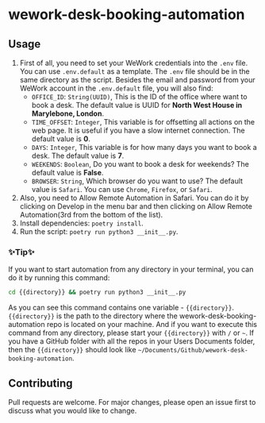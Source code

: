 # wework-desk-booking-automation

## Usage

1. First of all, you need to set your WeWork credentials into the `.env` file. You can use `.env.default` as a template. The `.env` file should be in the same directory as the script.
   Besides the email and password from your WeWork account in the `.env.default` file, you will also find:
   - `OFFICE_ID`: `String(UUID)`, This is the ID of the office where want to book a desk. The default value is UUID for **North West House in Marylebone, London**.
   - `TIME_OFFSET`: `Integer`, This variable is for offsetting all actions on the web page. It is useful if you have a slow internet connection. The default value is **0**.
   - `DAYS`: `Integer`, This variable is for how many days you want to book a desk. The default value is **7**.
   - `WEEKENDS`: `Boolean`, Do you want to book a desk for weekends? The default value is **False**.
   - `BROWSER`: `String`, Which browser do you want to use? The default value is `Safari`. You can use `Chrome`, `Firefox`, or `Safari`.
2. Also, you need to Allow Remote Automation in Safari. You can do it by clicking on Develop in the menu bar and then clicking on Allow Remote Automation(3rd from the bottom of the list).
3. Install dependencies: `poetry install`.
4. Run the script: `poetry run python3 __init__.py`.

### ✨Tip✨

If you want to start automation from any directory in your terminal, you can do it by running this command:

```bash
cd {{directory}} && poetry run python3 __init__.py
```

As you can see this command contains one variable - `{{directory}}`. `{{directory}}` is the path to the directory where the wework-desk-booking-automation repo is located on your machine. And if you want to execute this command from any directory, please start your `{{directory}}` with `/` or `~`. If you have a GitHub folder with all the repos in your Users Documents folder, then the `{{directory}}` should look like `~/Documents/Github/wework-desk-booking-automation`.

## Contributing

Pull requests are welcome. For major changes, please open an issue first to discuss what you would like to change.
